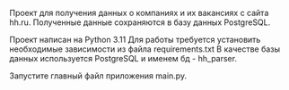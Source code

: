 Проект для получения данных о компаниях и их вакансиях с сайта hh.ru.
Полученные данные сохраняются в базу данных PostgreSQL.

Проект написан на Python 3.11
Для работы требуется установить необходимые зависимости из файла requirements.txt
В качестве базы данных используется PostgreSQL и именем бд - hh_parser.

Запустите главный файл приложения main.py.
